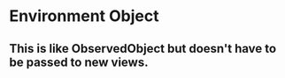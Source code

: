 # Environment Object

## This is like ObservedObject but doesn't have to be passed to new views. 


